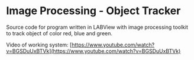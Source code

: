 # **Image Processing - Object Tracker**

Source code for program written in LABView with image processing toolkit to track object of color red, blue and green. 

Video of working system: [https://www.youtube.com/watch?v=BGSDuUxBTVk](https://www.youtube.com/watch?v=BGSDuUxBTVk)